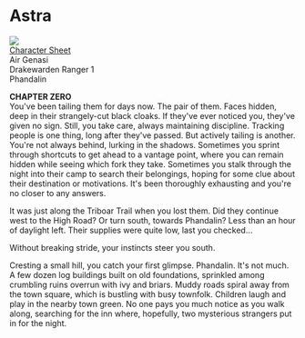 # Astra

[![](https://www.dndbeyond.com/Content/Skins/Waterdeep/images/characters/default-avatar-builder.png)  
Character Sheet](https://www.dndbeyond.com/characters/104267614)  
Air Genasi  
Drakewarden Ranger 1  
Phandalin  


**CHAPTER ZERO**  
You've been tailing them for days now. The pair of them. Faces hidden, deep in their strangely-cut black cloaks. If they've ever noticed you, they've given no sign. Still, you take care, always maintaining discipline. Tracking people is one thing, long after they've passed. But actively tailing is another. You're not always behind, lurking in the shadows. Sometimes you sprint through shortcuts to get ahead to a vantage point, where you can remain hidden while seeing which fork they take. Sometimes you stalk through the night into their camp to search their belongings, hoping for some clue about their destination or motivations. It's been thoroughly exhausting and you're no closer to any answers.  

It was just along the Triboar Trail when you lost them. Did they continue west to the High Road? Or turn south, towards Phandalin? Less than an hour of daylight left. Their supplies were quite low, last you checked...  

Without breaking stride, your instincts steer you south.  

Cresting a small hill, you catch your first glimpse. Phandalin. It's not much. A few dozen log buildings built on old foundations, sprinkled among crumbling ruins overrun with ivy and briars. Muddy roads spiral away from the town square, which is bustling with busy townfolk. Children laugh and play in the nearby town green. No one pays you much notice as you walk along, searching for the inn where, hopefully, two mysterious strangers put in for the night.  
